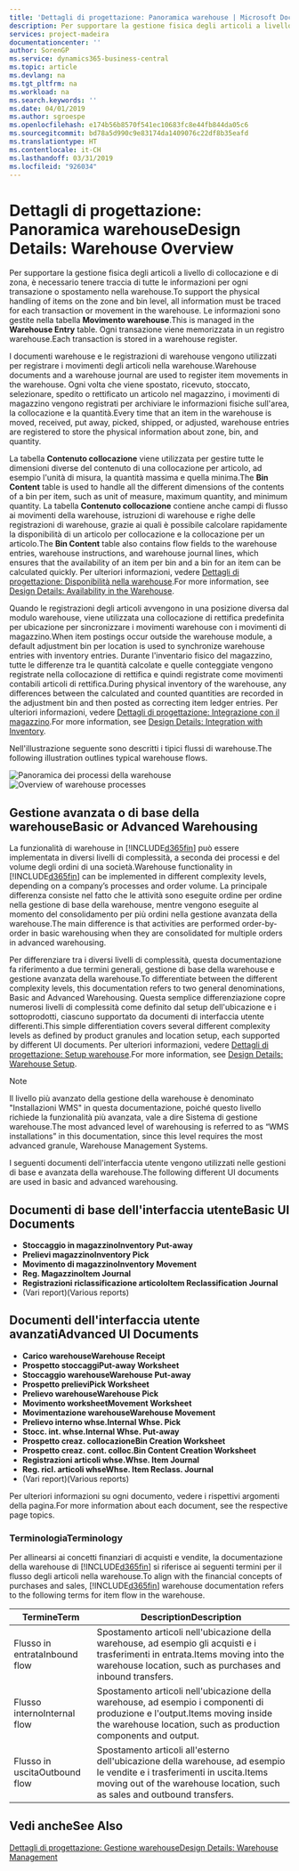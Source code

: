 ```yaml
---
title: 'Dettagli di progettazione: Panoramica warehouse | Microsoft Docs'
description: Per supportare la gestione fisica degli articoli a livello di collocazione e di zona, è necessario tenere traccia di tutte le informazioni per ogni transazione o spostamento nella warehouse. Le informazioni sono gestite nella tabella **Movimento warehouse**. Ogni transazione viene memorizzata in un registro warehouse.
services: project-madeira
documentationcenter: ''
author: SorenGP
ms.service: dynamics365-business-central
ms.topic: article
ms.devlang: na
ms.tgt_pltfrm: na
ms.workload: na
ms.search.keywords: ''
ms.date: 04/01/2019
ms.author: sgroespe
ms.openlocfilehash: e174b56b8570f541ec10683fc8e44fb844da05c6
ms.sourcegitcommit: bd78a5d990c9e83174da1409076c22df8b35eafd
ms.translationtype: HT
ms.contentlocale: it-CH
ms.lasthandoff: 03/31/2019
ms.locfileid: "926034"
---
```

# <a name="design-details-warehouse-overview"></a><span data-ttu-id="74203-105">Dettagli di progettazione: Panoramica warehouse</span><span class="sxs-lookup"><span data-stu-id="74203-105">Design Details: Warehouse Overview</span></span>
<span data-ttu-id="74203-106">Per supportare la gestione fisica degli articoli a livello di collocazione e di zona, è necessario tenere traccia di tutte le informazioni per ogni transazione o spostamento nella warehouse.</span><span class="sxs-lookup"><span data-stu-id="74203-106">To support the physical handling of items on the zone and bin level, all information must be traced for each transaction or movement in the warehouse.</span></span> <span data-ttu-id="74203-107">Le informazioni sono gestite nella tabella **Movimento warehouse**.</span><span class="sxs-lookup"><span data-stu-id="74203-107">This is managed in the **Warehouse Entry** table.</span></span> <span data-ttu-id="74203-108">Ogni transazione viene memorizzata in un registro warehouse.</span><span class="sxs-lookup"><span data-stu-id="74203-108">Each transaction is stored in a warehouse register.</span></span>  

<span data-ttu-id="74203-109">I documenti warehouse e le registrazioni di warehouse vengono utilizzati per registrare i movimenti degli articoli nella warehouse.</span><span class="sxs-lookup"><span data-stu-id="74203-109">Warehouse documents and a warehouse journal are used to register item movements in the warehouse.</span></span> <span data-ttu-id="74203-110">Ogni volta che viene spostato, ricevuto, stoccato, selezionare, spedito o rettificato un articolo nel magazzino, i movimenti di magazzino vengono registrati per archiviare le informazioni fisiche sull'area, la collocazione e la quantità.</span><span class="sxs-lookup"><span data-stu-id="74203-110">Every time that an item in the warehouse is moved, received, put away, picked, shipped, or adjusted, warehouse entries are registered to store the physical information about zone, bin, and quantity.</span></span>

<span data-ttu-id="74203-111">La tabella **Contenuto collocazione** viene utilizzata per gestire tutte le dimensioni diverse del contenuto di una collocazione per articolo, ad esempio l'unità di misura, la quantità massima e quella minima.</span><span class="sxs-lookup"><span data-stu-id="74203-111">The **Bin Content** table is used to handle all the different dimensions of the contents of a bin per item, such as unit of measure, maximum quantity, and minimum quantity.</span></span> <span data-ttu-id="74203-112">La tabella **Contenuto collocazione** contiene anche campi di flusso ai movimenti della warehouse, istruzioni di warehouse e righe delle registrazioni di warehouse, grazie ai quali è possibile calcolare rapidamente la disponibilità di un articolo per collocazione e la collocazione per un articolo.</span><span class="sxs-lookup"><span data-stu-id="74203-112">The **Bin Content** table also contains flow fields to the warehouse entries, warehouse instructions, and warehouse journal lines, which ensures that the availability of an item per bin and a bin for an item can be calculated quickly.</span></span> <span data-ttu-id="74203-113">Per ulteriori informazioni, vedere [Dettagli di progettazione: Disponibilità nella warehouse](design-details-availability-in-the-warehouse.md).</span><span class="sxs-lookup"><span data-stu-id="74203-113">For more information, see [Design Details: Availability in the Warehouse](design-details-availability-in-the-warehouse.md).</span></span>  

<span data-ttu-id="74203-114">Quando le registrazioni degli articoli avvengono in una posizione diversa dal modulo warehouse, viene utilizzata una collocazione di rettifica predefinita per ubicazione per sincronizzare i movimenti warehouse con i movimenti di magazzino.</span><span class="sxs-lookup"><span data-stu-id="74203-114">When item postings occur outside the warehouse module, a default adjustment bin per location is used to synchronize warehouse entries with inventory entries.</span></span> <span data-ttu-id="74203-115">Durante l'inventario fisico del magazzino, tutte le differenze tra le quantità calcolate e quelle conteggiate vengono registrate nella collocazione di rettifica e quindi registrate come movimenti contabili articoli di rettifica.</span><span class="sxs-lookup"><span data-stu-id="74203-115">During physical inventory of the warehouse, any differences between the calculated and counted quantities are recorded in the adjustment bin and then posted as correcting item ledger entries.</span></span> <span data-ttu-id="74203-116">Per ulteriori informazioni, vedere [Dettagli di progettazione: Integrazione con il magazzino](design-details-integration-with-inventory.md).</span><span class="sxs-lookup"><span data-stu-id="74203-116">For more information, see [Design Details: Integration with Inventory](design-details-integration-with-inventory.md).</span></span>  

<span data-ttu-id="74203-117">Nell'illustrazione seguente sono descritti i tipici flussi di warehouse.</span><span class="sxs-lookup"><span data-stu-id="74203-117">The following illustration outlines typical warehouse flows.</span></span>  

<span data-ttu-id="74203-118">![Panoramica dei processi della warehouse](media/design_details_warehouse_management_overview.png "Panoramica dei processi della warehouse")</span><span class="sxs-lookup"><span data-stu-id="74203-118">![Overview of warehouse processes](media/design_details_warehouse_management_overview.png "Overview of warehouse processes")</span></span>  

## <a name="basic-or-advanced-warehousing"></a><span data-ttu-id="74203-119">Gestione avanzata o di base della warehouse</span><span class="sxs-lookup"><span data-stu-id="74203-119">Basic or Advanced Warehousing</span></span>  
<span data-ttu-id="74203-120">La funzionalità di warehouse in [!INCLUDE[d365fin](includes/d365fin_md.md)] può essere implementata in diversi livelli di complessità, a seconda dei processi e del volume degli ordini di una società.</span><span class="sxs-lookup"><span data-stu-id="74203-120">Warehouse functionality in [!INCLUDE[d365fin](includes/d365fin_md.md)] can be implemented in different complexity levels, depending on a company’s processes and order volume.</span></span> <span data-ttu-id="74203-121">La principale differenza consiste nel fatto che le attività sono eseguite ordine per ordine nella gestione di base della warehouse, mentre vengono eseguite al momento del consolidamento per più ordini nella gestione avanzata della warehouse.</span><span class="sxs-lookup"><span data-stu-id="74203-121">The main difference is that activities are performed order-by-order in basic warehousing when they are consolidated for multiple orders in advanced warehousing.</span></span>  

 <span data-ttu-id="74203-122">Per differenziare tra i diversi livelli di complessità, questa documentazione fa riferimento a due termini generali, gestione di base della warehouse e gestione avanzata della warehouse.</span><span class="sxs-lookup"><span data-stu-id="74203-122">To differentiate between the different complexity levels, this documentation refers to two general denominations, Basic and Advanced Warehousing.</span></span> <span data-ttu-id="74203-123">Questa semplice differenziazione copre numerosi livelli di complessità come definito dal setup dell'ubicazione e i sottoprodotti, ciascuno supportato da documenti di interfaccia utente differenti.</span><span class="sxs-lookup"><span data-stu-id="74203-123">This simple differentiation covers several different complexity levels as defined by product granules and location setup, each supported by different UI documents.</span></span> <span data-ttu-id="74203-124">Per ulteriori informazioni, vedere [Dettagli di progettazione: Setup warehouse](design-details-warehouse-setup.md).</span><span class="sxs-lookup"><span data-stu-id="74203-124">For more information, see [Design Details: Warehouse Setup](design-details-warehouse-setup.md).</span></span>  

> [!NOTE]  
>  <span data-ttu-id="74203-125">Il livello più avanzato della gestione della warehouse è denominato "Installazioni WMS" in questa documentazione, poiché questo livello richiede la funzionalità più avanzata, vale a dire Sistema di gestione warehouse.</span><span class="sxs-lookup"><span data-stu-id="74203-125">The most advanced level of warehousing is referred to as “WMS installations” in this documentation, since this level requires the most advanced granule, Warehouse Management Systems.</span></span>  

 <span data-ttu-id="74203-126">I seguenti documenti dell'interfaccia utente vengono utilizzati nelle gestioni di base e avanzata della warehouse.</span><span class="sxs-lookup"><span data-stu-id="74203-126">The following different UI documents are used in basic and advanced warehousing.</span></span>  

## <a name="basic-ui-documents"></a><span data-ttu-id="74203-127">Documenti di base dell'interfaccia utente</span><span class="sxs-lookup"><span data-stu-id="74203-127">Basic UI Documents</span></span>  

-   <span data-ttu-id="74203-128">**Stoccaggio in magazzino**</span><span class="sxs-lookup"><span data-stu-id="74203-128">**Inventory Put-away**</span></span>  
-   <span data-ttu-id="74203-129">**Prelievi magazzino**</span><span class="sxs-lookup"><span data-stu-id="74203-129">**Inventory Pick**</span></span>  
-   <span data-ttu-id="74203-130">**Movimento di magazzino**</span><span class="sxs-lookup"><span data-stu-id="74203-130">**Inventory Movement**</span></span>  
-   <span data-ttu-id="74203-131">**Reg. Magazzino**</span><span class="sxs-lookup"><span data-stu-id="74203-131">**Item Journal**</span></span>  
-   <span data-ttu-id="74203-132">**Registrazioni riclassificazione articolo**</span><span class="sxs-lookup"><span data-stu-id="74203-132">**Item Reclassification Journal**</span></span>  
-   <span data-ttu-id="74203-133">(Vari report)</span><span class="sxs-lookup"><span data-stu-id="74203-133">(Various reports)</span></span>  

## <a name="advanced-ui-documents"></a><span data-ttu-id="74203-134">Documenti dell'interfaccia utente avanzati</span><span class="sxs-lookup"><span data-stu-id="74203-134">Advanced UI Documents</span></span>  

-   <span data-ttu-id="74203-135">**Carico warehouse**</span><span class="sxs-lookup"><span data-stu-id="74203-135">**Warehouse Receipt**</span></span>  
-   <span data-ttu-id="74203-136">**Prospetto stoccaggi**</span><span class="sxs-lookup"><span data-stu-id="74203-136">**Put-away Worksheet**</span></span>  
-   <span data-ttu-id="74203-137">**Stoccaggio warehouse**</span><span class="sxs-lookup"><span data-stu-id="74203-137">**Warehouse Put-away**</span></span>  
-   <span data-ttu-id="74203-138">**Prospetto prelievi**</span><span class="sxs-lookup"><span data-stu-id="74203-138">**Pick Worksheet**</span></span>  
-   <span data-ttu-id="74203-139">**Prelievo warehouse**</span><span class="sxs-lookup"><span data-stu-id="74203-139">**Warehouse Pick**</span></span>  
-   <span data-ttu-id="74203-140">**Movimento worksheet**</span><span class="sxs-lookup"><span data-stu-id="74203-140">**Movement Worksheet**</span></span>  
-   <span data-ttu-id="74203-141">**Movimentazione warehouse**</span><span class="sxs-lookup"><span data-stu-id="74203-141">**Warehouse Movement**</span></span>  
-   <span data-ttu-id="74203-142">**Prelievo interno whse.**</span><span class="sxs-lookup"><span data-stu-id="74203-142">**Internal Whse. Pick**</span></span>  
-   <span data-ttu-id="74203-143">**Stocc. int. whse.**</span><span class="sxs-lookup"><span data-stu-id="74203-143">**Internal Whse. Put-away**</span></span>  
-   <span data-ttu-id="74203-144">**Prospetto creaz. collocazione**</span><span class="sxs-lookup"><span data-stu-id="74203-144">**Bin Creation Worksheet**</span></span>  
-   <span data-ttu-id="74203-145">**Prospetto creaz. cont. colloc.**</span><span class="sxs-lookup"><span data-stu-id="74203-145">**Bin Content Creation Worksheet**</span></span>  
-   <span data-ttu-id="74203-146">**Registrazioni articoli whse.**</span><span class="sxs-lookup"><span data-stu-id="74203-146">**Whse. Item Journal**</span></span>  
-   <span data-ttu-id="74203-147">**Reg. ricl. articoli whse**</span><span class="sxs-lookup"><span data-stu-id="74203-147">**Whse. Item Reclass. Journal**</span></span>  
-   <span data-ttu-id="74203-148">(Vari report)</span><span class="sxs-lookup"><span data-stu-id="74203-148">(Various reports)</span></span>  

<span data-ttu-id="74203-149">Per ulteriori informazioni su ogni documento, vedere i rispettivi argomenti della pagina.</span><span class="sxs-lookup"><span data-stu-id="74203-149">For more information about each document, see the respective page topics.</span></span>  

### <a name="terminology"></a><span data-ttu-id="74203-150">Terminologia</span><span class="sxs-lookup"><span data-stu-id="74203-150">Terminology</span></span>  
<span data-ttu-id="74203-151">Per allinearsi ai concetti finanziari di acquisti e vendite, la documentazione della warehouse di [!INCLUDE[d365fin](includes/d365fin_md.md)] si riferisce ai seguenti termini per il flusso degli articoli nella warehouse.</span><span class="sxs-lookup"><span data-stu-id="74203-151">To align with the financial concepts of purchases and sales, [!INCLUDE[d365fin](includes/d365fin_md.md)] warehouse documentation refers to the following terms for item flow in the warehouse.</span></span>  

|<span data-ttu-id="74203-152">Termine</span><span class="sxs-lookup"><span data-stu-id="74203-152">Term</span></span>|<span data-ttu-id="74203-153">Description</span><span class="sxs-lookup"><span data-stu-id="74203-153">Description</span></span>|  
|----------|---------------------------------------|  
|<span data-ttu-id="74203-154">Flusso in entrata</span><span class="sxs-lookup"><span data-stu-id="74203-154">Inbound flow</span></span>|<span data-ttu-id="74203-155">Spostamento articoli nell'ubicazione della warehouse, ad esempio gli acquisti e i trasferimenti in entrata.</span><span class="sxs-lookup"><span data-stu-id="74203-155">Items moving into the warehouse location, such as purchases and inbound transfers.</span></span>|  
|<span data-ttu-id="74203-156">Flusso interno</span><span class="sxs-lookup"><span data-stu-id="74203-156">Internal flow</span></span>|<span data-ttu-id="74203-157">Spostamento articoli nell'ubicazione della warehouse, ad esempio i componenti di produzione e l'output.</span><span class="sxs-lookup"><span data-stu-id="74203-157">Items moving inside the warehouse location, such as production components and output.</span></span>|  
|<span data-ttu-id="74203-158">Flusso in uscita</span><span class="sxs-lookup"><span data-stu-id="74203-158">Outbound flow</span></span>|<span data-ttu-id="74203-159">Spostamento articoli all'esterno dell'ubicazione della warehouse, ad esempio le vendite e i trasferimenti in uscita.</span><span class="sxs-lookup"><span data-stu-id="74203-159">Items moving out of the warehouse location, such as sales and outbound transfers.</span></span>|  

## <a name="see-also"></a><span data-ttu-id="74203-160">Vedi anche</span><span class="sxs-lookup"><span data-stu-id="74203-160">See Also</span></span>  
 [<span data-ttu-id="74203-161">Dettagli di progettazione: Gestione warehouse</span><span class="sxs-lookup"><span data-stu-id="74203-161">Design Details: Warehouse Management</span></span>](design-details-warehouse-management.md)
